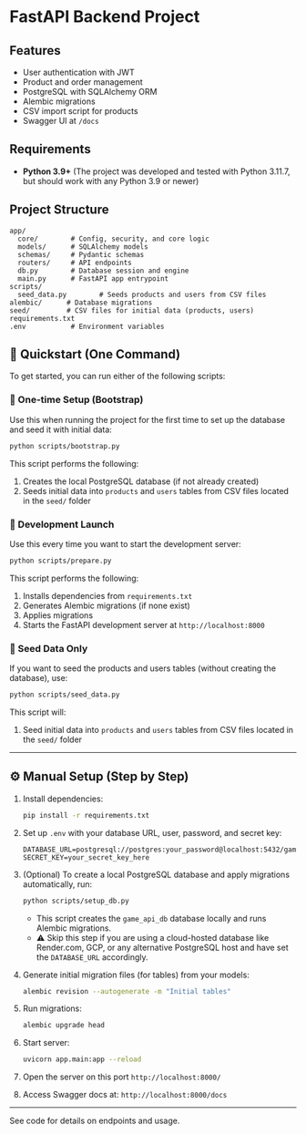 # FastAPI Backend Project

## Features

- User authentication with JWT
- Product and order management
- PostgreSQL with SQLAlchemy ORM
- Alembic migrations
- CSV import script for products
- Swagger UI at `/docs`

## Requirements

- **Python 3.9+** (The project was developed and tested with Python 3.11.7, but should work with any Python 3.9 or newer)

## Project Structure

```
app/
  core/        # Config, security, and core logic
  models/      # SQLAlchemy models
  schemas/     # Pydantic schemas
  routers/     # API endpoints
  db.py        # Database session and engine
  main.py      # FastAPI app entrypoint
scripts/
  seed_data.py        # Seeds products and users from CSV files
alembic/      # Database migrations
seed/         # CSV files for initial data (products, users)
requirements.txt
.env           # Environment variables
```

## 🚀 Quickstart (One Command)

To get started, you can run either of the following scripts:

### 🔹 One-time Setup (Bootstrap)

Use this when running the project for the first time to set up the database and seed it with initial data:

```bash
python scripts/bootstrap.py
```

This script performs the following:

1. Creates the local PostgreSQL database (if not already created)
2. Seeds initial data into `products` and `users` tables from CSV files located in the `seed/` folder

### 🔹 Development Launch

Use this every time you want to start the development server:

```bash
python scripts/prepare.py
```

This script performs the following:

1. Installs dependencies from `requirements.txt`
2. Generates Alembic migrations (if none exist)
3. Applies migrations
4. Starts the FastAPI development server at `http://localhost:8000`

### 🔹 Seed Data Only

If you want to seed the products and users tables (without creating the database), use:

```bash
python scripts/seed_data.py
```

This script will:

1. Seed initial data into `products` and `users` tables from CSV files located in the `seed/` folder

---

## ⚙️ Manual Setup (Step by Step)

1. Install dependencies:

   ```bash
   pip install -r requirements.txt
   ```

2. Set up `.env` with your database URL, user, password, and secret key:

   ```env
   DATABASE_URL=postgresql://postgres:your_password@localhost:5432/game_api_db
   SECRET_KEY=your_secret_key_here
   ```

3. (Optional) To create a local PostgreSQL database and apply migrations automatically, run:

   ```bash
   python scripts/setup_db.py
   ```

   - This script creates the `game_api_db` database locally and runs Alembic migrations.
   - ⚠️ Skip this step if you are using a cloud-hosted database like Render.com, GCP, or any alternative PostgreSQL host and have set the `DATABASE_URL` accordingly.

4. Generate initial migration files (for tables) from your models:

   ```bash
   alembic revision --autogenerate -m "Initial tables"
   ```

5. Run migrations:

   ```bash
   alembic upgrade head
   ```

6. Start server:

   ```bash
   uvicorn app.main:app --reload
   ```

7. Open the server on this port `http://localhost:8000/`

8. Access Swagger docs at: `http://localhost:8000/docs`

---

See code for details on endpoints and usage.
